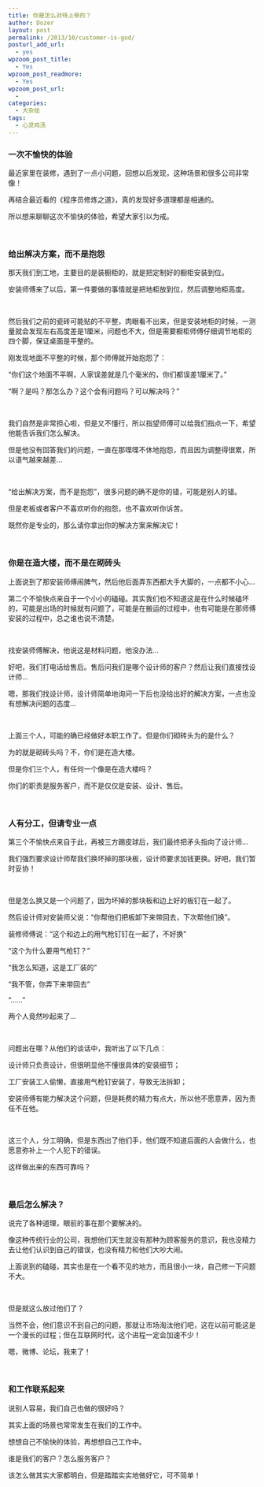 ```yaml
---
title: 你是怎么对待上帝的？
author: Dozer
layout: post
permalink: /2013/10/customer-is-god/
posturl_add_url:
  - yes
wpzoom_post_title:
  - Yes
wpzoom_post_readmore:
  - Yes
wpzoom_post_url:
  - 
categories:
  - 大杂烩
tags:
  - 心灵鸡汤
---
```


### <span id="i">一次不愉快的体验</span>

最近家里在装修，遇到了一点小问题，回想以后发现，这种场景和很多公司非常像！

再结合最近看的《程序员修炼之道》，真的发现好多道理都是相通的。

所以想来聊聊这次不愉快的体验，希望大家引以为戒。

<!--more-->

&nbsp;

### <span id="i-2">给出解决方案，而不是抱怨</span>

那天我们到工地，主要目的是装橱柜的，就是把定制好的橱柜安装到位。

安装师傅来了以后，第一件要做的事情就是把地柜放到位，然后调整地柜高度。

&nbsp;

然后我们之前的瓷砖可能贴的不平整，肉眼看不出来，但是安装地柜的时候，一测量就会发现左右高度差是1厘米，问题也不大，但是需要橱柜师傅仔细调节地柜的四个脚，保证桌面是平整的。

刚发现地面不平整的时候，那个师傅就开始抱怨了：

“你们这个地面不平啊，人家误差就是几个毫米的，你们都误差1厘米了。”

“啊？是吗？那怎么办？这个会有问题吗？可以解决吗？”

&nbsp;

我们自然是非常担心啦，但是又不懂行，所以指望师傅可以给我们指点一下，希望他能告诉我们怎么解决。

但是他没有回答我们的问题，一直在那喋喋不休地抱怨，而且因为调整得很累，所以语气越来越差…

&nbsp;

“给出解决方案，而不是抱怨”，很多问题的确不是你的错，可能是别人的错。

但是老板或者客户不喜欢听你的抱怨，也不喜欢听你诉苦。

既然你是专业的，那么请你拿出你的解决方案来解决它！

&nbsp;

### <span id="i-3">你是在造大楼，而不是在砌砖头</span>

上面说到了那安装师傅闹脾气，然后他后面弄东西都大手大脚的，一点都不小心…

第二个不愉快点来自于一个小小的磕碰。其实我们也不知道这是在什么时候磕坏的，可能是出场的时候就有问题了，可能是在搬运的过程中，也有可能是在那师傅安装的过程中，总之谁也说不清楚。

&nbsp;

找安装师傅解决，他说这是材料问题，他没办法…

好吧，我们打电话给售后。售后问我们是哪个设计师的客户？然后让我们直接找设计师…

嗯，那我们找设计师，设计师简单地询问一下后也没给出好的解决方案，一点也没有想解决问题的态度…

&nbsp;

上面三个人，可能的确已经做好本职工作了。但是你们砌砖头为的是什么？

为的就是砌砖头吗？不，你们是在造大楼。

但是你们三个人，有任何一个像是在造大楼吗？

你们的职责是服务客户，而不是仅仅是安装、设计、售后。

&nbsp;

### <span id="i-4">人有分工，但请专业一点</span>

第三个不愉快点来自于此，再被三方踢皮球后，我们最终把矛头指向了设计师…

我们强烈要求设计师帮我们换坏掉的那块板，设计师要求加钱更换。好吧，我们暂时妥协！

&nbsp;

但是怎么换又是一个问题了，因为坏掉的那块板和边上好的板钉在一起了。

然后设计师对安装师父说：“你帮他们把板卸下来带回去，下次帮他们换”。

装修师傅说：“这个和边上的用气枪钉钉在一起了，不好换”

“这个为什么要用气枪钉？”

“我怎么知道，这是工厂装的”

“我不管，你弄下来带回去”

“……”

两个人竟然吵起来了…

&nbsp;

问题出在哪？从他们的谈话中，我听出了以下几点：

设计师只负责设计，但很明显他不懂很具体的安装细节；

工厂安装工人偷懒，直接用气枪钉安装了，导致无法拆卸；

安装师傅有能力解决这个问题，但是耗费的精力有点大，所以他不愿意弄，因为责任不在他。

&nbsp;

这三个人，分工明确，但是东西出了他们手，他们既不知道后面的人会做什么，也愿意弥补上一个人犯下的错误。

这样做出来的东西可靠吗？

&nbsp;

### <span id="i-5">最后怎么解决？</span>

说完了各种道理，眼前的事在那个要解决的。

像这种传统行业的公司，我想他们天生就没有那种为顾客服务的意识，我也没精力去让他们认识到自己的错误，也没有精力和他们大吵大闹。

上面说到的磕碰，其实也是在一个看不见的地方，而且很小一块，自己修一下问题不大。

&nbsp;

但是就这么放过他们了？

当然不会，他们意识不到自己的问题，那就让市场淘汰他们吧，这在以前可能这是一个漫长的过程；但在互联网时代，这个进程一定会加速不少！

嗯，微博、论坛，我来了！

&nbsp;

### <span id="i-6">和工作联系起来</span>

说别人容易，我们自己也做的很好吗？

其实上面的场景也常常发生在我们的工作中。

想想自己不愉快的体验，再想想自己工作中。

谁是我们的客户？怎么服务客户？

该怎么做其实大家都明白，但是踏踏实实地做好它，可不简单！
